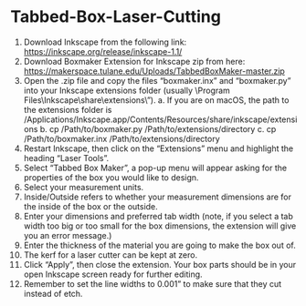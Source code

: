 # Tabbed-Box-Laser-Cutting
1. Download Inkscape from the following link: https://inkscape.org/release/inkscape-1.1/
2. Download Boxmaker Extension for Inkscape zip from here: https://makerspace.tulane.edu/Uploads/TabbedBoxMaker-master.zip
3. Open the .zip file and copy the files “boxmaker.inx” and “boxmaker.py” into your Inkscape extensions folder (usually \Program Files\Inkscape\share\extensions\”).
  a. If you are on macOS, the path to the extensions folder is /Applications/Inkscape.app/Contents/Resources/share/inkscape/extensions
  b. cp /Path/to/boxmaker.py /Path/to/extensions/directory
  c. cp /Path/to/boxmaker.inx /Path/to/extensions/directory
5. Restart Inkscape, then click on the “Extensions” menu and highlight the heading “Laser Tools”.
6. Select “Tabbed Box Maker”, a pop-up menu will appear asking for the properties of the box you would like to design.
7. Select your measurement units.
8. Inside/Outside refers to whether your measurement dimensions are for the inside of the box or the outside.
9. Enter your dimensions and preferred tab width (note, if you select a tab width too big or too small for the box dimensions, the extension will give you an error message.)
10. Enter the thickness of the material you are going to make the box out of.
11. The kerf for a laser cutter can be kept at zero.
12. Click “Apply”, then close the extension. Your box parts should be in your open Inkscape screen ready for further editing.
13. Remember to set the line widths to 0.001” to make sure that they cut instead of etch.
